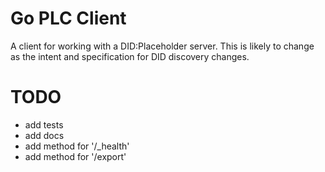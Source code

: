 # Go PLC Client

A client for working with a DID:Placeholder server. This is likely to change as the intent and specification for DID discovery changes.

# TODO

* add tests
* add docs
* add method for '/_health'
* add method for '/export'
